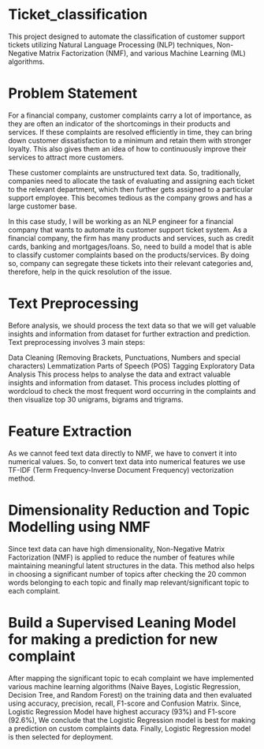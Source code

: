 # Ticket_classification
This project designed to automate the classification of customer support tickets utilizing Natural Language Processing (NLP) techniques, Non-Negative Matrix Factorization (NMF), and various Machine Learning (ML) algorithms.
# Problem Statement
For a financial company, customer complaints carry a lot of importance, as they are often an indicator of the shortcomings in their products and services. If these complaints are resolved efficiently in time, they can bring down customer dissatisfaction to a minimum and retain them with stronger loyalty. This also gives them an idea of how to continuously improve their services to attract more customers.

These customer complaints are unstructured text data. So, traditionally, companies need to allocate the task of evaluating and assigning each ticket to the relevant department, which then further gets assigned to a particular support employee. This becomes tedious as the company grows and has a large customer base.

In this case study, I will be working as an NLP engineer for a financial company that wants to automate its customer support ticket system. As a financial company, the firm has many products and services, such as credit cards, banking and mortgages/loans. So, need to build a model that is able to classify customer complaints based on the products/services. By doing so, company can segregate these tickets into their relevant categories and, therefore, help in the quick resolution of the issue.

# Text Preprocessing
Before analysis, we should process the text data so that we will get valuable insights and information from dataset for further extraction and prediction. Text preprocessing involves 3 main steps:

Data Cleaning (Removing Brackets, Punctuations, Numbers and special characters)
Lemmatization
Parts of Speech (POS) Tagging
Exploratory Data Analysis
This process helps to analyse the data and extract valuable insights and information from dataset. This process includes plotting of wordcloud to check the most frequent word occurring in the complaints and then visualize top 30 unigrams, bigrams and trigrams.

# Feature Extraction
As we cannot feed text data directly to NMF, we have to convert it into numerical values. So, to convert text data into numerical features we use TF-IDF (Term Frequency-Inverse Document Frequency) vectorization method.

# Dimensionality Reduction and Topic Modelling using NMF
Since text data can have high dimensionality, Non-Negative Matrix Factorization (NMF) is applied to reduce the number of features while maintaining meaningful latent structures in the data. This method also helps in choosing a significant number of topics after checking the 20 common words belonging to each topic and finally map relevant/significant topic to each complaint.

# Build a Supervised Leaning Model for making a prediction for new complaint
After mapping the significant topic to ecah complaint we have implemented various machine learning algorithms (Naive Bayes, Logistic Regression, Decision Tree, and Random Forest) on the training data and then evaluated using accuracy, precision, recall, F1-score and Confusion Matrix. Since, Logistic Regression Model have highest accuracy (93%) and F1-score (92.6%), We conclude that the Logistic Regression model is best for making a prediction on custom complaints data. Finally, Logistic Regression model is then selected for deployment.
